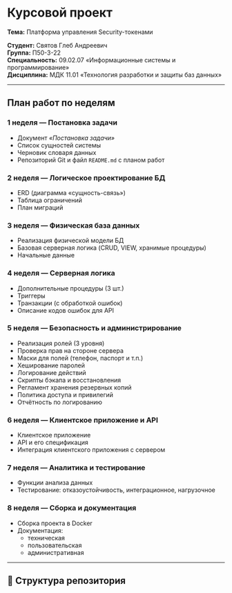# Курсовой проект  
**Тема:** Платформа управления Security-токенами  

**Студент:** Святов Глеб Андреевич  
**Группа:** П50-3-22  
**Специальность:** 09.02.07 «Информационные системы и программирование»  
**Дисциплина:** МДК 11.01 «Технология разработки и защиты баз данных»  

---

##  План работ по неделям

###  1 неделя — Постановка задачи
- Документ *«Постановка задачи»*  
- Список сущностей системы  
- Черновик словаря данных  
- Репозиторий Git и файл `README.md` с планом работ  

###  2 неделя — Логическое проектирование БД
- ERD (диаграмма «сущность-связь»)  
- Таблица ограничений  
- План миграций  

###  3 неделя — Физическая база данных
- Реализация физической модели БД  
- Базовая серверная логика (CRUD, VIEW, хранимые процедуры)  
- Начальные данные  

###  4 неделя — Серверная логика
- Дополнительные процедуры (3 шт.)  
- Триггеры  
- Транзакции (с обработкой ошибок)  
- Описание кодов ошибок для API  

###  5 неделя — Безопасность и администрирование
- Реализация ролей (3 уровня)  
- Проверка прав на стороне сервера  
- Маски для полей (телефон, паспорт и т.п.)  
- Хеширование паролей  
- Логирование действий  
- Скрипты бэкапа и восстановления  
- Регламент хранения резервных копий  
- Политика доступа и привилегий  
- Отчётность по логированию  

###  6 неделя — Клиентское приложение и API
- Клиентское приложение  
- API и его спецификация  
- Интеграция клиентского приложения с сервером  

###  7 неделя — Аналитика и тестирование
- Функции анализа данных  
- Тестирование: отказоустойчивость, интеграционное, нагрузочное  

###  8 неделя — Сборка и документация
- Сборка проекта в Docker  
- Документация:  
  - техническая  
  - пользовательская  
  - административная  
---

## 📂 Структура репозитория
